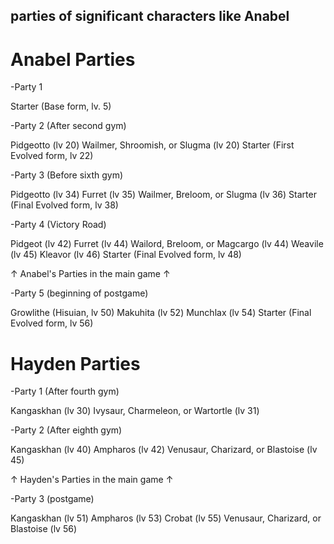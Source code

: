 ## parties of significant characters like Anabel
# Anabel Parties
-Party 1

Starter (Base form, lv. 5)

-Party 2 (After second gym)

Pidgeotto (lv 20)
Wailmer, Shroomish, or Slugma (lv 20)
Starter (First Evolved form, lv 22)

-Party 3 (Before sixth gym)

Pidgeotto (lv 34)
Furret (lv 35)
Wailmer, Breloom, or Slugma (lv 36)
Starter (Final Evolved form, lv 38)

-Party 4 (Victory Road)

Pidgeot (lv 42)
Furret (lv 44)
Wailord, Breloom, or Magcargo (lv 44)
Weavile (lv 45)
Kleavor (lv 46)
Starter (Final Evolved form, lv 48)

↑ Anabel's Parties in the main game ↑

-Party 5 (beginning of postgame)

Growlithe (Hisuian, lv 50)
Makuhita (lv 52)
Munchlax (lv 54)
Starter (Final Evolved form, lv 56)

# Hayden Parties
-Party 1 (After fourth gym)

Kangaskhan (lv 30)
Ivysaur, Charmeleon, or Wartortle (lv 31)

-Party 2 (After eighth gym)

Kangaskhan (lv 40)
Ampharos (lv 42)
Venusaur, Charizard, or Blastoise (lv 45)

↑ Hayden's Parties in the main game ↑

-Party 3 (postgame)

Kangaskhan (lv 51)
Ampharos (lv 53)
Crobat (lv 55)
Venusaur, Charizard, or Blastoise (lv 56)
